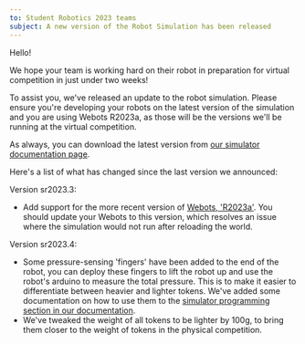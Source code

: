 ```yaml
---
to: Student Robotics 2023 teams
subject: A new version of the Robot Simulation has been released
---
```


Hello!

We hope your team is working hard on their robot in preparation for virtual competition in just under two weeks!

To assist you, we've released an update to the robot simulation. Please ensure you're developing your robots on the latest version of the simulation and you are using Webots R2023a, as those will be the versions we'll be running at the virtual competition.

As always, you can download the latest version from [our simulator documentation page](https://studentrobotics.org/docs/simulator/).

Here's a list of what has changed since the last version we announced:

Version sr2023.3:
- Add support for the more recent version of [Webots, 'R2023a'](https://cyberbotics.com/#download). You should update your Webots to this version, which resolves an issue where the simulation would not run after reloading the world.

Version sr2023.4:
- Some pressure-sensing 'fingers' have been added to the end of the robot, you can deploy these fingers to lift the robot up and use the robot's arduino to measure the total pressure. This is to make it easier to differentiate between heavier and lighter tokens. We've added some documentation on how to use them to the [simulator programming section in our documentation](https://studentrobotics.org/docs/simulator/programming/#pressure-sensing).
- We've tweaked the weight of all tokens to be lighter by 100g, to bring them closer to the weight of tokens in the physical competition.
